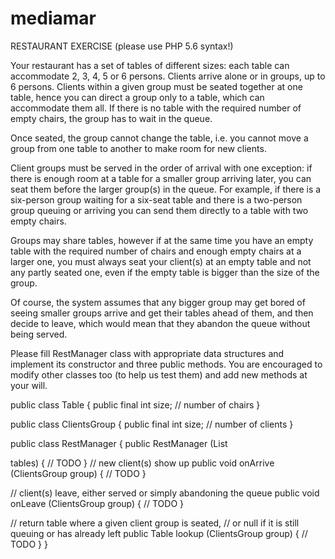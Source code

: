 # mediamar
RESTAURANT EXERCISE (please use PHP 5.6 syntax!)

Your restaurant has a set of tables of different sizes: each table can accommodate 2, 3, 4, 5 or 6 persons. Clients arrive alone or in groups, up to 6 persons. Clients within a given group must be seated together at one table, hence you can direct a group only to a table, which can accommodate them all. If there is no table with the required number of empty chairs, the group has to wait in the queue.

Once seated, the group cannot change the table, i.e. you cannot move a group from one table to another to make room for new clients.

Client groups must be served in the order of arrival with one exception: if there is enough room at a table for a smaller group arriving later, you can seat them before the larger group(s) in the queue. For example, if there is a six-person group waiting for a six-seat table and there is a two-person group queuing or arriving you can send them directly to a table with two empty chairs.

Groups may share tables, however if at the same time you have an empty table with the required number of chairs and enough empty chairs at a larger one, you must always seat your client(s) at an empty table and not any partly seated one, even if the empty table is bigger than the size of the group.

Of course, the system assumes that any bigger group may get bored of seeing smaller groups arrive and get their tables ahead of them, and then decide to leave, which would mean that they abandon the queue without being served.

Please fill RestManager class with appropriate data structures and implement its constructor and three public methods. You are encouraged to modify other classes too (to help us test them) and add new methods at your will.

public class Table
{
public final int size; // number of chairs
}

public class ClientsGroup
{
public final int size; // number of clients
}

public class RestManager
{
public RestManager (List

tables)
{
// TODO
}
// new client(s) show up
public void onArrive (ClientsGroup group)
{
// TODO
}

// client(s) leave, either served or simply abandoning the queue
public void onLeave (ClientsGroup group)
{
// TODO
}

// return table where a given client group is seated,
// or null if it is still queuing or has already left
public Table lookup (ClientsGroup group)
{
// TODO
}
}
